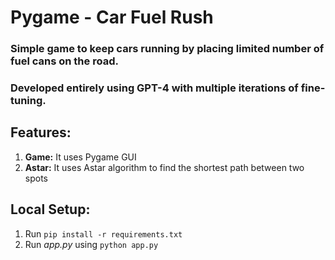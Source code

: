 # Pygame - Car Fuel Rush

### Simple game to keep cars running by placing limited number of fuel cans on the road.
### Developed entirely using GPT-4 with multiple iterations of fine-tuning.

## Features:
1. **Game:** It uses Pygame GUI
2. **Astar:** It uses Astar algorithm to find the shortest path between two spots

## Local Setup:
 1. Run `pip install -r requirements.txt`
 2. Run *app.py* using `python app.py`
